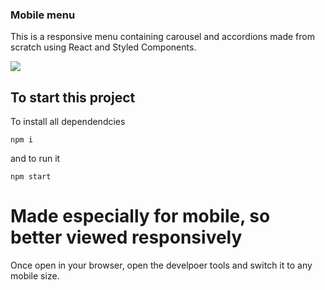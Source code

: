 ### Mobile menu

This is a responsive menu containing carousel and accordions made from scratch using React and Styled Components.

![](mobile-menu.gif)

## To start this project 

To install all dependendcies

`npm i`
 
 and to run it

 `npm start`

 # Made especially for mobile, so better viewed responsively

 Once open in your browser, open the develpoer tools and switch it to any mobile size.